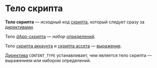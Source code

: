 # Тело скрипта

**Тело скрипта** — исходный код [скрипта](/ride/script.md), который следует сразу за [директивами](/ride/script/directives.md).

Тело [dApp-скрипта](/ride/script/script-types/dapp-script.md) — _набор_ [определений](/ride/base-concepts/definition.md).

Тело [скрипта аккаунта](/ride/script/script-types/account-script.md) и [скрипта ассета](/ride/script/script-types/asset-script.md) — [выражение](/ride/base-concepts/expression.md).

[Директива](/ride/script/directives.md) `CONTENT_TYPE` устанавливает, чем является тело скрипта — выражением или набором определений.
